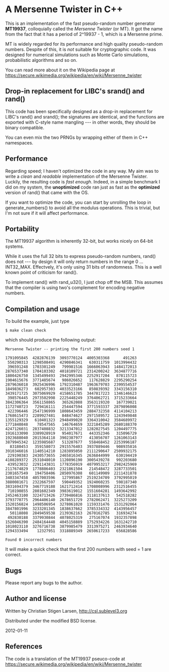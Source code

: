 A Mersenne Twister in C++
=========================

This is an implementation of the fast pseudo-random number generator
**MT19937**, colloquially called the _Mersenne Twister_ (or MT).  It got the
name from the fact that it has a period of 2^19937 - 1, which is a Mersenne
prime.

MT is widely regarded for its performance and high quality pseudo-random numbers.
Despite of this, it is *not* suitable for cryptographic code.  It was
designed for numerical simulations such as Monte Carlo simulations,
probabilistic algorithms and so on.

You can read more about it on the Wikipedia page at
https://secure.wikimedia.org/wikipedia/en/wiki/Mersenne_twister

Drop-in replacement for LIBC's srand() and rand()
-------------------------------------------------

This code has been specifically designed as a drop-in replacement for LIBC's
rand() and srand(); the signatures are identical, and the functions are
exported with C-style name mangling --- in other words, they should be
binary compatible.

You can even mix the two PRNGs by wrapping either of them in C++ namespaces.

Performance
-----------

Regarding speed; I haven't optimized the code in any way.  My aim was to
write a *clean* and *readable* implementation of the Mersenne Twister.
Luckily, the resulting code is *fast enough*.  Indeed, in a simple benchmark
I did on my system, the **unoptimized** code ran just as fast as the
**optimized** version of rand() that came with the OS.

If you want to optimize the code, you can start by unrolling the loop in
generate_numbers() to avoid all the modulus operations.  This is trivial,
but I'm not sure if it will affect performance.

Portability
-----------

The MT19937 algorithm is inherently 32-bit, but works nicely on 64-bit
systems.  

While it uses the full 32 bits to express pseudo-random numbers, rand() does
not --- by design it will only return numbers in the range 0 ... INT32_MAX.
Effectvely, it's only using 31 bits of randomness.  This is a well known
point of criticism for rand().

To implement rand() with rand_u32(), I just chop off the MSB.  This assumes
that the compiler is using two's complement for encoding negative numbers.

Compilation and usage
---------------------

To build the example, just type

    $ make clean check

which should produce the following output:

    Mersenne Twister -- printing the first 200 numbers seed 1
    
    1791095845  4282876139  3093770124  4005303368      491263 
     550290313  1298508491  4290846341   630311759  1013994432 
     396591248  1703301249   799981516  1666063943  1484172013 
    2876537340  1704103302  4018109721  2314200242  3634877716 
    1800426750  1345499493  2942995346  2252917204   878115723 
    1904615676  3771485674   986026652   117628829  2295290254 
    2879636018  3925436996  1792310487  1963679703  2399554537 
    1849836273   602957303  4033523166   850839392  3343156310 
    3439171725  3075069929  4158651785  3447817223  1346146623 
     398576445  2973502998  2225448249  3764062721  3715233664 
    3842306364  3561158865   365262088  3563119320   167739021 
    1172740723   729416111   254447594  3771593337  2879896008 
     422396446  2547196999  1808643459  2884732358  4114104213 
    1768615473  2289927481   848474627  2971589572  1243949848 
    1355129329   610401323  2948499020  3364310042  3584689972 
    1771840848    78547565   146764659  3221845289  2680188370 
    4247126031  2837408832  3213347012  1282027545  1204497775 
    1916133090  3389928919   954017671   443352346   315096729 
    1923688040  2015364118  3902387977   413056707  1261063143 
    3879945342  1235985687   513207677   558468452  2253996187 
      83180453   359158073  2915576403  3937889446   908935816 
    3910346016  1140514210  1283895050  2111290647  2509932175 
     229190383  2430573655  2465816345  2636844999   630194419 
    4108289372  2531048010  1120896190  3005439278   992203680 
     439523032  2291143831  1778356919  4079953217  2982425969 
    2117674829  1778886403  2321861504   214548472  3287733501 
    2301657549   194758406  2850976308   601149909  2211431878 
    3403347458  4057003596   127995867  2519234709  3792995019 
    3880081671  2322667597   590449352  1924060235   598187340 
    3831694379  3467719188  1621712414  1708008996  2312516455 
     710190855  2801602349  3983619012  1551604281  1493642992 
    2452463100  3224713426  2739486816  3118137613   542518282 
    3793770775  2964406140  2678651729  2782062471  3225273209 
    1520156824  1498506954  3278061020  1159331476  1531292064 
    3847801996  3233201345  1838637662  3785334332  4143956457 
      50118808  2849459538  2139362163  2670162785   316934274 
     492830188  3379930844  4078025319   275167074  1932357898 
    1526046390  2484164448  4045158889  1752934226  1631242710 
    1018023110  3276716738  3879985479  3313975271  2463934640 
    1294333494    12327951  3318889349  2650617233   656828586 
    
    Found 0 incorrect numbers

It will make a quick check that the first 200 numbers with seed = 1 are
correct.

Bugs
----

Please report any bugs to the author.

Author and license
------------------
Written by Christian Stigen Larsen, http://csl.sublevel3.org

Distributed under the modified BSD license.

2012-01-11

References
----------
The code is a translation of the MT19937 pseuco-code at 
https://secure.wikimedia.org/wikipedia/en/wiki/Mersenne_twister

